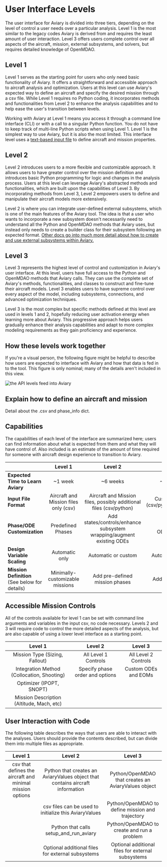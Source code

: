 # User Interface Levels

The user interface for Aviary is divided into three tiers, depending on the level of control a user needs over a particular analysis.
Level 1 is the most similar to the legacy codes Aviary is derived from and requires the least amount of user interaction.
Level 3 offers users complete control over all aspects of the aircraft, mission, external subsystems, and solvers, but requires detailed knowledge of OpenMDAO.

## Level 1

Level 1 serves as the starting point for users who only need basic functionality of Aviary.
It offers a straightforward and accessible approach to aircraft analysis and optimization.
Users at this level can use Aviary's expected way to define an aircraft and specify the desired mission through a csv file.
While Level 1 requires no Python coding, it incorporates methods and functionalities from Level 2 to enhance the analysis capabilities and to help ease the user's transition between levels.

Working with Aviary at Level 1 means you access it through a command line interface (CLI) or with a call to a singular Python function.
You do not have to keep track of multi-line Python scripts when using Level 1.
Level 1 is the simplest way to use Aviary, but it is also the most limited.
This interface level uses a [text-based input file](input_files) to define aircraft and mission properties.

## Level 2

Level 2 introduces users to a more flexible and customizable approach.
It allows users to have greater control over the mission definition and introduces basic Python programming for logic and changes in the analysis process.
Users at this level can leverage Aviary's abstracted methods and functionalities, which are built upon the capabilities of Level 3.
By incorporating methods from Level 3, Level 2 empowers users to define and manipulate their aircraft models more extensively.

Level 2 is where you can integrate user-defined external subsystems, which is one of the main features of the Aviary tool.
The idea is that a user who wants to incorporate a new subsystem doesn't necessarily need to understand all the Python and OpenMDAO methods that Aviary uses, but instead only needs to create a builder class for their subsystem following an expected format.
[Other docs go into much more detail about how to create and use external subsystems within Aviary.](subsystems)

## Level 3

Level 3 represents the highest level of control and customization in Aviary's user interface.
At this level, users have full access to the Python and OpenMDAO methods that Aviary calls.
They can use the complete set of Aviary's methods, functionalities, and classes to construct and fine-tune their aircraft models.
Level 3 enables users to have supreme control over every aspect of the model, including subsystems, connections, and advanced optimization techniques.

Level 3 is the most complex but specific methods defined at this level are used in levels 1 and 2, hopefully reducing user activation energy when learning more about Aviary.
This progressive approach helps users gradually enhance their analysis capabilities and adapt to more complex modeling requirements as they gain proficiency and experience.

## How these levels work together

If you're a visual person, the following figure might be helpful to describe how users are expected to interface with Aviary and how that data is fed in to the tool.
This figure is only nominal; many of the details aren't included in this view.

![the API levels feed into Aviary](images/more_levels.png)

## Explain how to define an aircraft and mission

Detail about the .csv and phase_info dict.

## Capabilities

The capabilities of each level of the interface are summarized here; users can find information about what is expected from them and what they will have control of.
Also included is an estimate of the amount of time required for someone with aircraft design experience to transition to Aviary.

|                                                   |               **Level 1**               |                               **Level 2**                              |                 **Level 3**                |
|---------------------------------------------------|:---------------------------------------:|:----------------------------------------------------------------------:|:------------------------------------------:|
| **Expected Time to Learn Aviary**                 |   ~1 week                               |  ~6 weeks                                                              |   ~4-6 months                              |
| **Input File Format**                             |   Aircraft and Mission files only (csv) |  Aircraft and Mission files, possibly additional files (csv/python)    |   Custom input files (csv/python/OpenMDAO) |
| **Phase/ODE Customization**                       |   Predefined Phases                     |  Add states/controls/enhance subsystem wrapping/augment existing ODEs  |   Fully modify ODEs/EOMs/etc               |
| **Design Variable Scaling**                       |   Automatic only                        |  Automatic or custom                                                   |   Automatic or custom                      |
| **Mission Definition**<br>(See below for details) |   Minimally-customizable missions       |  Add pre-defined mission phases                                        |   Add custom phases                        |

## Accessible Mission Controls

All of the controls available for level 1 can be set with command line arguments and variables in the input csv, no code necessary.
Levels 2 and 3 will require code to control the more detailed aspects of the analysis, but are also capable of using a lower level interface as a starting point.

|                  **Level 1**                 |            **Level 2**            |       **Level 3**      |
|:--------------------------------------------:|:---------------------------------:|:----------------------:|
|   Mission Type (Sizing, Fallout)             |   All Level 1 Controls            |   All Level 2 Controls |
|   Integration Method (Collocation, Shooting) |   Specify phase order and options |   Custom ODEs and EOMs |
|   Optimizer (IPOPT, SNOPT)                   |                                   |                        |
|   Mission Description (Altitude, Mach, etc)  |                                   |                        |

## User Interaction with Code

The following table describes the ways that users are able to interact with the analyses.
Users should provide the contents described, but can divide them into multiple files as appropriate. 

|                         **Level 1**                         |                                    **Level 2**                                   |                      **Level 3**                      |
|:-----------------------------------------------------------:|:--------------------------------------------------------------------------------:|:-----------------------------------------------------:|
|   csv that defines the aircraft and minimal mission options |   Python that creates an AviaryValues object that contains aircraft information  |   Python/OpenMDAO that creates an AviaryValues object |
|                                                             |   csv files can be used to initialize this AviaryValues                          |   Python/OpenMDAO to define mission and trajectory    |
|                                                             |   Python that calls setup_and_run_aviary                                          |   Python/OpenMDAO to create and run a problem         |
|                                                             |   Optional additional files for external subsystems                              |   Optional additional files for external subsystems   |
